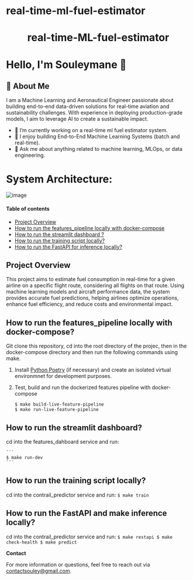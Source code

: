 # real-time-ml-fuel-estimator
<div align="center">
    <h1>real-time-ML-fuel-estimator
</div>

# Hello, I'm Souleymane 👋

## 🚀 About Me
I am a Machine Learning and Aeronautical Engineer passionate about building end-to-end data-driven solutions for real-time aviation and sustainability challenges. With experience in deploying production-grade models, I aim to leverage AI to create a sustainable impact.

- 🔭 I’m currently working on a real-time ml fuel estimator system.
- 🌱 I enjoy building End-to-End Machine Learning Systems (batch and real-time).
- 💬 Ask me about anything related to machine learning, MLOps, or data engineering.

# System Architecture:
![image](https://github.com/user-attachments/assets/af6b619c-0e2c-44de-a132-8fc07d9f10d0)

#### Table of contents
* [Project Overview ](#project-overview)
* [How to run the features_pipeline locally with docker-compose ](#how-to-run-the-features-pipeline-locally-with-docker-compose?)
* [How to run the streamlit dashboard ? ](#how-to-run-the-streamlit-dashboard?)
* [How to run the training script locally? ](#how-to-run-the-training-script-locally?)
* [How to run the FastAPI for inference locally? ](#how-to-run-the-FastAPI-for-inference-locally?)


## Project Overview
This project aims to estimate fuel consumption in real-time for a given airline on a specific flight route, considering all flights on that route. Using machine learning models and aircraft performance data, the system provides accurate fuel predictions, helping airlines optimize operations, enhance fuel efficiency, and reduce costs and environmental impact.

## How to run the features_pipeline locally with docker-compose?

Git clone this repository, cd into the root directory of the projec, then in the docker-compose directory and then run the following commands using make.

1. Install [Python Poetry](https://python-poetry.org/docs/#installation) (if necessary)
and create an isolated virtual environmnet for development purposes.

2. Test, build and run the dockerized features pipeline with docker-compose
    ```
    $ make build-live-feature-pipeline
    $ make run-live-feature-pipeline
    
    ```
## How to run the streamlit dashboard?
cd into the features_dahboard service and run:

    ```
    $ make run-dev
    ```
## How to run the training script locally?
cd into the contrail_predictor service and run:
    ```
    $ make train
    ``` 
## How to run the FastAPI and make inference locally?
cd into the contrail_predictor service and run:
    ```
    $ make restapi
    $ make check-health
    $ make predict
    ``` 



**Contact**

For more information or questions, feel free to reach out via contactsouley@gmail.com.
